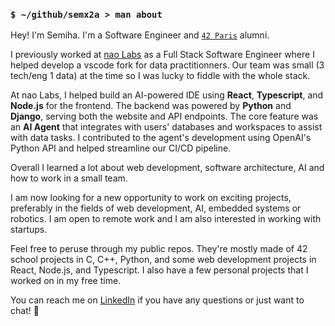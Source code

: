 ### `$ ~/github/semx2a > man about`

Hey! I'm Semiha. I'm a Software Engineer and [`42 Paris`](https://42.fr/) alumni.

I previously worked at [nao Labs](https://getnao.io) as a Full Stack Software Engineer where I helped develop a vscode fork for data practitionners. Our team was small (3 tech/eng 1 data) at the time so I was lucky to fiddle with the whole stack. 

At nao Labs, I helped build an AI-powered IDE using **React**, **Typescript**, and **Node.js** for the frontend. The backend was powered by **Python** and **Django**, serving both the website and API endpoints. The core feature was an **AI Agent** that integrates with users' databases and workspaces to assist with data tasks. I contributed to the agent's development using OpenAI's Python API and helped streamline our CI/CD pipeline.

Overall I learned a lot about web development, software architecture, AI and how to work in a small team.

I am now looking for a new opportunity to work on exciting projects, preferably in the fields of web development, AI, embedded systems or robotics. I am open to remote work and I am also interested in working with startups.

Feel free to peruse through my public repos. They're mostly made of 42 school projects in C, C++, Python, and some web development projects in React, Node.js, and Typescript. I also have a few personal projects that I worked on in my free time.

You can reach me on [LinkedIn](https://www.linkedin.com/in/semiha-beyazkilic/) if you have any questions or just want to chat! 💜
